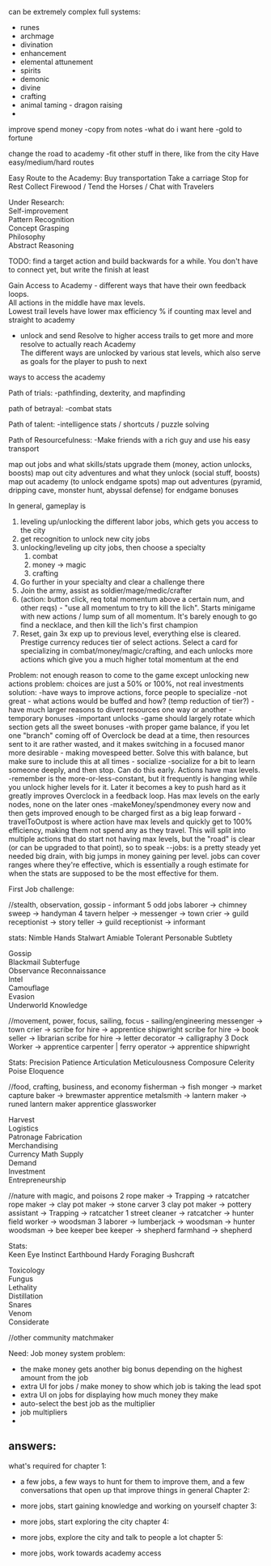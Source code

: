 can be extremely complex full systems:
- runes
- archmage
- divination
- enhancement
- elemental attunement
- spirits
- demonic
- divine
- crafting 
- animal taming - dragon raising
- 

improve spend money
-copy from notes
-what do i want here
-gold to fortune

change the road to academy
-fit other stuff in there, like from the city
Have easy/medium/hard routes 

Easy Route to the Academy:
Buy transportation
Take a carriage
Stop for Rest
Collect Firewood / Tend the Horses / Chat with Travelers


  
Under Research:  
Self-improvement  
Pattern Recognition  
Concept Grasping  
Philosophy  
Abstract Reasoning


TODO:
find a target action and build backwards for a while. 
You don't have to connect yet, but write the finish at least 


  
Gain Access to Academy - different ways that have their own feedback loops.  
All actions in the middle have max levels.  
Lowest trail levels have lower max efficiency % if counting max level and straight to academy  
- unlock and send Resolve to higher access trails to get more and more resolve to actually reach Academy  
The different ways are unlocked by various stat levels, which also serve as goals for the player to push to next


ways to access the academy

Path of trials:
-pathfinding, dexterity, and mapfinding

path of betrayal:
-combat stats

Path of talent:
-intelligence stats / shortcuts / puzzle solving 

Path of Resourcefulness:
-Make friends with a rich guy and use his easy transport 


map out jobs and what skills/stats upgrade them (money, action unlocks, boosts)
map out city adventures and what they unlock (social stuff, boosts)
map out academy (to unlock endgame spots)
map out adventures (pyramid, dripping cave, monster hunt, abyssal defense) for endgame bonuses



In general, gameplay is 
1. leveling up/unlocking the different labor jobs, which gets you access to the city
2. get recognition to unlock new city jobs
3. unlocking/leveling up city jobs, then choose a specialty
	1. combat
	2. money -> magic
	3. crafting
4. Go further in your specialty and clear a challenge there
5. Join the army, assist as soldier/mage/medic/crafter
6. (action: button click, req total momentum above a certain num, and other reqs) - "use all momentum to try to kill the lich". Starts minigame with new actions / lump sum of all momentum. It's barely enough to go find a necklace, and then kill the lich's first champion
7. Reset, gain 3x exp up to previous level, everything else is cleared. Prestige currency reduces tier of select actions. Select a card for specializing in combat/money/magic/crafting, and each unlocks more actions which give you a much higher total momentum at the end

Problem: not enough reason to come to the game except unlocking new actions 
problem: choices are just a 50% or 100%, not real investments
solution: 
	-have ways to improve actions, force people to specialize
		-not great - what actions would be buffed and how? (temp reduction of tier?)
	-have much larger reasons to divert resources one way or another 
		-temporary bonuses
		-important unlocks
	-game should largely rotate which section gets all the sweet bonuses
		-with proper game balance, if you let one "branch" coming off of Overclock be dead at a time, then resources sent to it are rather wasted, and it makes switching in a focused manor more desirable - making movespeed better. Solve this with balance, but make sure to include this at all times - socialize
			-socialize for a bit to learn someone deeply, and then stop. Can do this early. Actions have max levels.
			-remember is the more-or-less-constant, but it frequently is hanging while you unlock higher levels for it. Later it becomes a key to push hard as it greatly improves Overclock in a feedback loop. Has max levels on the early nodes, none on the later ones
			-makeMoney/spendmoney every now and then gets improved enough to be charged first as a big leap forward
			-travelToOutpost is where action have max levels and quickly get to 100% efficiency, making them not spend any as they travel. This will split into multiple actions that do start not having max levels, but the "road" is clear (or can be upgraded to that point), so to speak
			--jobs:  is a pretty steady yet needed big drain, with big jumps in money gaining per level. jobs can cover ranges where they're effective, which is essentially a rough estimate for when the stats are supposed to be the most effective for them.



First Job challenge:

//stealth, observation, gossip - informant
5 odd jobs laborer -> chimney sweep -> handyman
4 tavern helper -> messenger -> town crier -> guild receptionist -> 
story teller -> 
guild receptionist -> informant

stats:
Nimble Hands
Stalwart
Amiable
Tolerant
Personable
Subtlety

Gossip  
Blackmail 
Subterfuge  
Observance
Reconnaissance  
Intel  
Camouflage  
Evasion  
Underworld Knowledge


//movement, power, focus, sailing, focus - sailing/engineering
messenger -> town crier -> scribe for hire -> apprentice shipwright
scribe for hire -> book seller -> librarian
scribe for hire -> letter decorator -> calligraphy
3 Dock Worker -> apprentice carpenter | ferry operator -> apprentice shipwright

Stats:
Precision
Patience
Articulation
Meticulousness
Composure
Celerity
Poise
Eloquence



//food, crafting, business, and economy
fisherman -> fish monger -> market capture
baker -> brewmaster
apprentice metalsmith -> lantern maker -> runed lantern maker 
apprentice glassworker 
  
Harvest  
Logistics  
Patronage
Fabrication  
Merchandising  
Currency  Math
Supply  
Demand  
Investment  
Entrepreneurship  

//nature with magic, and poisons
2 rope maker -> Trapping -> ratcatcher
rope maker -> clay pot maker -> stone carver
3 clay pot maker -> pottery assistant -> Trapping -> ratcatcher
1 street cleaner -> ratcatcher -> hunter
field worker -> woodsman
3 laborer -> lumberjack -> woodsman -> hunter
woodsman -> bee keeper
bee keeper -> shepherd
farmhand -> shepherd

Stats:  
Keen Eye
Instinct
Earthbound
Hardy
Foraging
Bushcraft

Toxicology  
Fungus  
Lethality  
Distillation  
Snares  
Venom  
Considerate



//other
community matchmaker


Need: Job money system
problem:
- the make money gets another big bonus depending on the highest amount from the job
- extra UI for jobs / make money to show which job is taking the lead spot
- extra UI on jobs for displaying how much money they make
- auto-select the best job as the multiplier
- job multipliers 
- 
answers:
-


what's required for chapter 1:
* a few jobs, a few ways to hunt for them to improve them, and a few conversations that open up that improve things in general 
Chapter 2:
- more jobs, start gaining knowledge and working on yourself 
chapter 3:
* more jobs, start exploring the city
chapter 4:
- more jobs, explore the city and talk to people a lot 
chapter 5:
* more jobs, work towards academy access
